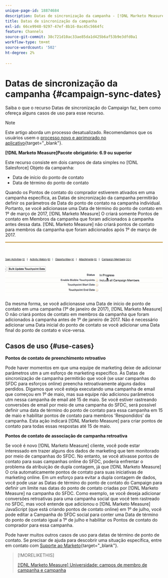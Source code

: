 ```yaml
---
unique-page-id: 18874684
description: Datas de sincronização da campanha - [!DNL Marketo Measure] - Documentação do produto
title: Datas de sincronização da campanha
exl-id: 66ce9948-9297-47ef-8b16-0ac45c5664fc
feature: Channels
source-git-commit: 38c721d10ac33ae85da1d425b6af53b9e3dfd0a1
workflow-type: tm+mt
source-wordcount: '502'
ht-degree: 2%

---
```


# Datas de sincronização da campanha {#campaign-sync-dates}

Saiba o que o recurso Datas de sincronização do Campaign faz, bem como ofereça alguns casos de uso para esse recurso.

>[!NOTE]
>
>Este artigo aborda um processo desatualizado. Recomendamos que os usuários usem o [processo novo e aprimorado no aplicativo](/help/channel-tracking-and-setup/offline-channels/custom-campaign-sync.md){target="_blank"}.

**[!DNL Marketo Measure]Pacote obrigatório: 6.9 ou superior**

Este recurso consiste em dois campos de data simples no [!DNL Salesforce] Objeto da campanha:

* Data de início do ponto de contato
* Data de término do ponto de contato

Quando os Pontos de contato do comprador estiverem ativados em uma campanha específica, as Datas de sincronização da campanha permitirão definir os parâmetros de Data do ponto de contato na campanha individual. Portanto, se você adicionasse uma Data de término do ponto de contato em 1º de março de 2017, [!DNL Marketo Measure] O criará somente Pontos de contato em Membros da campanha que foram adicionados à campanha antes dessa data. [!DNL Marketo Measure] não criará pontos de contato para membros da campanha que foram adicionados após 1º de março de 2017.

![](assets/1.gif)

Da mesma forma, se você adicionasse uma Data de início de ponto de contato em uma campanha (1º de janeiro de 2017), [!DNL Marketo Measure] O não criará pontos de contato em membros da campanha que foram adicionados à campanha antes de 1º de janeiro de 2017. Não é necessário adicionar uma Data inicial do ponto de contato se você adicionar uma Data final do ponto de contato e vice-versa.

## Casos de uso {#use-cases}

**Pontos de contato de preenchimento retroativo**

Pode haver momentos em que uma equipe de marketing deixe de adicionar parâmetros utm a um esforço de marketing específico. As Datas de sincronização de campanha permitirão que você (se usar campanhas do SFDC para esforços online) preencha retroativamente alguns dados perdidos. Digamos que você esteja executando uma campanha de email que começou em 1º de maio, mas sua equipe não adicionou parâmetros utm nessa campanha de email até 15 de maio. Se você estiver rastreando conversões de email por meio de uma campanha do SFDC, será possível definir uma data de término do ponto de contato para essa campanha em 15 de maio e habilitar pontos de contato para membros &#39;Respondidos&#39; da campanha. Esta ação indicará [!DNL Marketo Measure] para criar pontos de contato para todas essas respostas até 15 de maio.

**Pontos de contato de associação de campanha retroativa**

Se você é novo [!DNL Marketo Measure] cliente, você pode estar interessado em trazer alguns dos dados de marketing que tem monitorado por meio de campanhas do SFDC. No entanto, se você ativasse pontos de contato para suas campanhas online do SFDC, poderia enfrentar o problema da atribuição de dupla contagem, já que [!DNL Marketo Measure] O cria automaticamente pontos de contato para suas iniciativas de marketing online. Em um esforço para evitar a dupla contagem de dados, você pode usar as Datas de término do ponto de contato do Campaign para definir um limite nas datas do ponto de contato criadas por [!DNL Marketo Measure] na campanha do SFDC. Como exemplo, se você deseja adicionar conversões retroativas para uma campanha social que você tem rastreado no SFDC, mas você entende que adicionou o [!DNL Marketo Measure] JavaScript (que está criando pontos de contato online) em 1º de julho, você pode editar a Campanha do SFDC social para conter uma Data de término do ponto de contato igual a 1º de julho e habilitar os Pontos de contato do comprador para essa campanha.

Pode haver muitos outros casos de uso para datas de término de ponto de contato. Se precisar de ajuda para descobrir uma situação específica, entre em contato com [Suporte ao Marketo](https://nation.marketo.com/t5/support/ct-p/Support){target="_blank"}.

>[!MORELIKETHIS]
>
>[[!DNL Marketo Measure] Universidade: campos de membro de campanha e campanha](https://learn.bizible.com/2-bizible-customization/137720https://universityonline.marketo.com/courses/bizible-fundamentals-channel-management/#/page/5c63007334d9f0367662b758)
